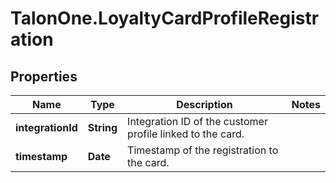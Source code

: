 # TalonOne.LoyaltyCardProfileRegistration

## Properties

Name | Type | Description | Notes
------------ | ------------- | ------------- | -------------
**integrationId** | **String** | Integration ID of the customer profile linked to the card. | 
**timestamp** | **Date** | Timestamp of the registration to the card. | 



